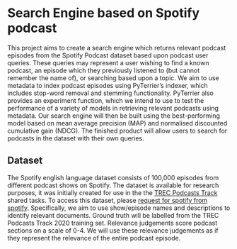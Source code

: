 # Search Engine based on Spotify podcast 
This project aims to create a search engine which returns relevant podcast episodes from the Spotify Podcast dataset based upon podcast user queries. These queries may represent a user wishing to find a known podcast, an episode which they previously listened to (but cannot remember the name of), or searching based upon a topic. We aim to use metadata to index podcast episodes using PyTerrier’s indexer, which includes stop-word removal and stemming functionality. PyTerrier also provides an experiment function, which we intend to use to test the performance of a variety of models in retrieving relevant podcasts using metadata. Our search engine will then be built using the best-performing model based on mean average precision (MAP) and normalised discounted cumulative gain (NDCG). The finished product will allow users to search for podcasts in the dataset with their own queries.

## Dataset
The Spotify english language dataset consists of 100,000 episodes from different podcast shows on Spotify. The dataset is available for research purposes, it was initially created for use in the the [TREC Podcasts Track](https://trecpodcasts.github.io) shared tasks. To access this dataset, please [request for spotify from spotify](https://podcastsdataset.byspotify.com). Specifically, we aim to use show/episode names and descriptions to identify relevant documents. Ground truth will be labelled from the TREC Podcasts Track 2020 training set. Relevance judgements score podcast sections on a scale of 0-4. We will use these relevance judgements as if they represent the relevance of the entire podcast episode.
